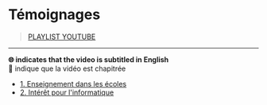 # Témoignages

> [PLAYLIST YOUTUBE](https://www.youtube.com/playlist?list=PLrSOXFDHBtfFlEp6sKRrTAVzzuld7-TsC)

---

**🌐 indicates that the video is subtitled in English**<br>
**🔢** indique que la vidéo est chapitrée

+ [1. Enseignement dans les écoles](https://www.youtube.com/watch?v=EkrjVAV_ASw)
+ [2. Intérêt pour l'informatique](https://www.youtube.com/watch?v=DkTFQ4t6igA)
